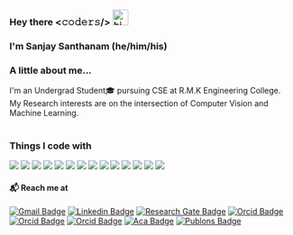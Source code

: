 ### Hey there <𝚌𝚘𝚍𝚎𝚛𝚜/> <img src="https://user-images.githubusercontent.com/1303154/88677602-1635ba80-d120-11ea-84d8-d263ba5fc3c0.gif" width="28px" alt="hi">

<!--
**Sanjays2402/Sanjays2402** is a ✨ _special_ ✨ repository because its `README.md` (this file) appears on your GitHub profile.

Here are some ideas to get you started:

- 🔭 I’m currently working on ...
- 🌱 I’m currently learning ...
- 👯 I’m looking to collaborate on ...
- 🤔 I’m looking for help with ...
- 💬 Ask me about ...
- 📫 How to reach me: ...
- 😄 Pronouns: ...
- ⚡ Fun fact: ...
-->

### I'm Sanjay Santhanam (he/him/his)

### A little about me...  
I'm an Undergrad Student🎓 pursuing CSE at R.M.K Engineering College. My Research interests are on the intersection of Computer Vision and Machine Learning.  <br/><br/>

<h3>Things I code with</h3>
<p>
  <img src="https://img.shields.io/badge/C%2B%2B-00599C?style=for-the-badge&logo=c%2B%2B&logoColor=white" />
  <img src="https://img.shields.io/badge/C-00599C?style=for-the-badge&logo=c&logoColor=white" /> 
  <img src="https://img.shields.io/badge/Python-FFD43B?style=for-the-badge&logo=python&logoColor=blue" />
  <img src="https://img.shields.io/badge/Java-ED8B00?style=for-the-badge&logo=java&logoColor=white" />
  <img src="https://img.shields.io/badge/Go-00ADD8?style=for-the-badge&logo=go&logoColor=white" />
  <img src="https://img.shields.io/badge/JavaScript-323330?style=for-the-badge&logo=javascript&logoColor=F7DF1E" />
  <img src="https://img.shields.io/badge/Kotlin-0095D5?&style=for-the-badge&logo=kotlin&logoColor=white" />
  <img src="https://img.shields.io/badge/PHP-777BB4?style=for-the-badge&logo=php&logoColor=white" />
  <img src="https://img.shields.io/badge/R-276DC3?style=for-the-badge&logo=r&logoColor=white" />
  <img src="https://img.shields.io/badge/Pandas-2C2D72?style=for-the-badge&logo=pandas&logoColor=white" />
  <img src="https://img.shields.io/badge/TensorFlow-FF6F00?style=for-the-badge&logo=TensorFlow&logoColor=white" />
  <img src="https://img.shields.io/badge/Numpy-777BB4?style=for-the-badge&logo=numpy&logoColor=white" />
  <img src="https://img.shields.io/badge/HTML5-E34F26?style=for-the-badge&logo=html5&logoColor=white" />
  <img src="https://img.shields.io/badge/CSS3-1572B6?style=for-the-badge&logo=css3&logoColor=white" />
</p>

#### 📬 Reach me at

[![Gmail Badge](https://img.shields.io/badge/-Gmail-d14836?style=for-the-badge&logo=Gmail&logoColor=white&link=mailto:sanjays2402@gmail.com)](mailto:sanjays2402@gmail.com)
[![Linkedin Badge](https://img.shields.io/badge/-LinkedIn-blue?style=for-the-badge&logo=Linkedin&logoColor=white)](https://www.linkedin.com/in/sanjay24/)
[![Research Gate Badge](https://img.shields.io/badge/Research_Gate-00CCBB.svg?&style=for-the-badge&logo=ResearchGate&logoColor=white)](https://www.researchgate.net/profile/Sanjay-Santhanam-2)
[![Orcid Badge](https://img.shields.io/badge/ORCID-A6CE39?style=for-the-badge&logo=ORCID&logoColor=white)](https://orcid.org/orcid=0000-0001-6339-9651)
[![Orcid Badge](https://img.shields.io/badge/IEEE-00629B?style=for-the-badge&logo=IEEE&logoColor=white)](https://ieeexplore.ieee.org/author/37089002316)
[![Orcid Badge](https://img.shields.io/badge/Google_Scholar-4285F4?style=for-the-badge&logo=Google-Scholar&logoColor=white)](https://scholar.google.com/citations?user=qjNjjMYAAAAJ&hl=en)
[![Aca Badge](https://img.shields.io/badge/Academia-fff?style=for-the-badge&logo=academia&logoColor=black)](https://rmkec.academia.edu/SanjaySanthanam)
[![Publons Badge](https://img.shields.io/badge/Publons-336699?style=for-the-badge&logo=Publons&logoColor=black)](https://publons.com/researcher/4775065/sanjay-santhanam/)
